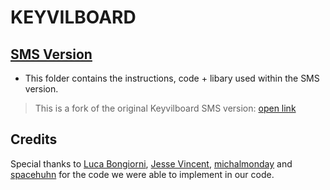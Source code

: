# KEYVILBOARD


## [SMS Version](https://github.com/yadox666/KEYVILBOARD/blob/master/SMS)
- This folder contains the instructions, code + libary used within the SMS version.

> This is a fork of the original Keyvilboard SMS version: [open link](https://github.com/RedBulletTooling/KEYVILBOARD)

## Credits
Special thanks to [Luca Bongiorni](https://github.com/whid-injector), [Jesse Vincent](https://github.com/obra), [michalmonday](https://github.com/michalmonday) and [spacehuhn](https://github.com/spacehuhn) for the code we were able to implement in our code. 
